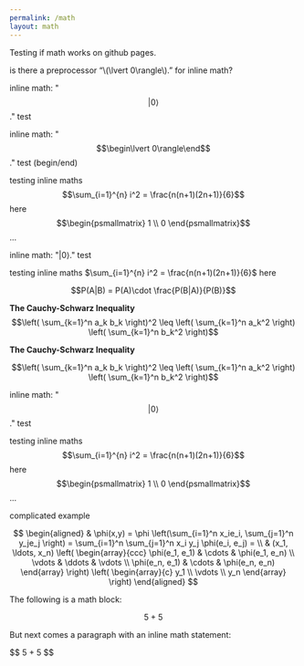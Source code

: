 ```yaml
---
permalink: /math
layout: math
---
```


Testing if math works on github pages.

is there a preprocessor “\\(\lvert 0\rangle\\).” for inline math?

inline math: "$$\lvert 0\rangle$$." test

inline math: "$$\begin\lvert 0\rangle\end$$." test (begin/end)

testing inline maths $$\sum_{i=1}^{n} i^2 = \frac{n(n+1)(2n+1)}{6}$$ here $$\begin{psmallmatrix} 1 \\ 0 \end{psmallmatrix}$$ ...

inline math: "$\lvert 0\rangle$." test

testing inline maths $\sum_{i=1}^{n} i^2 = \frac{n(n+1)(2n+1)}{6}$ here

$$P(A|B) = P(A)\cdot \frac{P(B|A)}{P(B)}$$

**The Cauchy-Schwarz Inequality**\
$$\left( \sum_{k=1}^n a_k b_k \right)^2 \leq \left( \sum_{k=1}^n a_k^2 \right) \left( \sum_{k=1}^n b_k^2 \right)$$

**The Cauchy-Schwarz Inequality**

```math
\left( \sum_{k=1}^n a_k b_k \right)^2 \leq \left( \sum_{k=1}^n a_k^2 \right) \left( \sum_{k=1}^n b_k^2 \right)
```

inline math: "$$\lvert 0\rangle$$." test

testing inline maths $$\sum_{i=1}^{n} i^2 = \frac{n(n+1)(2n+1)}{6}$$ here $$\begin{psmallmatrix} 1 \\ 0 \end{psmallmatrix}$$ ...

complicated example

$$
\begin{aligned}
  & \phi(x,y) = \phi \left(\sum_{i=1}^n x_ie_i, \sum_{j=1}^n y_je_j \right)
  = \sum_{i=1}^n \sum_{j=1}^n x_i y_j \phi(e_i, e_j) = \\
  & (x_1, \ldots, x_n) \left( \begin{array}{ccc}
      \phi(e_1, e_1) & \cdots & \phi(e_1, e_n) \\
      \vdots & \ddots & \vdots \\
      \phi(e_n, e_1) & \cdots & \phi(e_n, e_n)
    \end{array} \right)
  \left( \begin{array}{c}
      y_1 \\
      \vdots \\
      y_n
    \end{array} \right)
\end{aligned}
$$

The following is a math block:

$$ 5 + 5 $$

But next comes a paragraph with an inline math statement:

\$$ 5 + 5 $$


